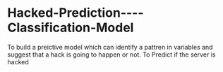 # Hacked-Prediction----Classification-Model
To build a preictive model which can identify a pattren in variables and suggest that a hack is going to happen or not. To Predict if the server is hacked
